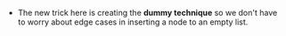 * The new trick here is creating the **dummy technique** so we don't have to worry about edge cases in inserting a node to an empty list.
